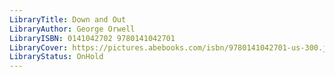 ```yaml
---
LibraryTitle: Down and Out
LibraryAuthor: George Orwell
LibraryISBN: 0141042702 9780141042701
LibraryCover: https://pictures.abebooks.com/isbn/9780141042701-us-300.jpg
LibraryStatus: OnHold
---
```

